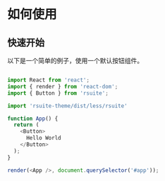 # 如何使用


## 快速开始

以下是一个简单的例子，使用一个默认按钮组件。

```js

import React from 'react';
import { render } from 'react-dom';
import { Button } from 'rsuite';

import 'rsuite-theme/dist/less/rsuite'

function App() {
  return (
    <Button>
      Hello World
    </Button>
  );
}

render(<App />, document.querySelector('#app'));
```

